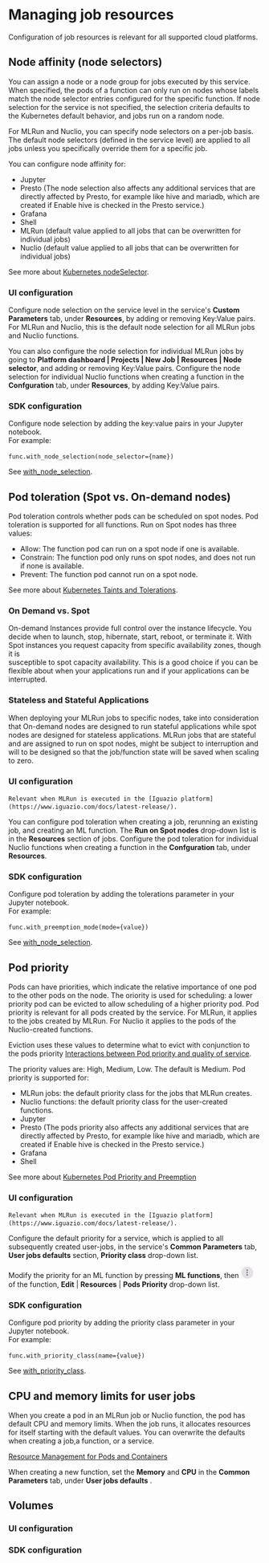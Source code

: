 # Managing job resources

Configuration of job resources is relevant for all supported cloud platforms.

<!--
  ## Function!!!!!! Resources: limit and request CPU, GPU, and Memory  

  You can configure how much of each resource a function needs. Kubernetes uses this information when placing a pod on a node. The memory and 
  CPU configurations that you specify in the service are applied to each replica. Limits and requests are supported for all services.

  Service limit!

  When creating a new function, set the **Memory** and **CPU** in the **Common Parameters** tab, under **Resources** .

  Modify the Memory, CPU, GPU for an ML function by pressing **ML functions**, then press **<img src="../_static/images/kebab-menu.png" width="25"/>** 
  of the function, and select **Edit** and scroll to the **Resources** section.
-->

## Node affinity (node selectors)

You can assign a node or a node group for jobs executed by this service. When specified, the pods of a function can only run on nodes whose 
labels match the node selector entries configured for the specific function. If node selection for the service is not specified, the 
selection criteria defaults to the Kubernetes default behavior, and jobs run on a random node.

For MLRun and Nuclio, you can specify node selectors on a per-job basis. The default node selectors (defined in the service level) are 
applied to all jobs unless you specifically override them for a specific job. 

You can configure node affinity for:
- Jupyter
- Presto (The node selection also affects any additional services that are directly affected by Presto, for example like hive and mariadb, 
which are created if Enable hive is checked in the Presto service.)
- Grafana
- Shell
- MLRun (default value applied to all jobs that can be overwritten for individual jobs)
- Nuclio (default value applied to all jobs that can be overwritten for individual jobs)

See more about [Kubernetes nodeSelector](https://kubernetes.io/docs/concepts/scheduling-eviction/assign-pod-node/#nodeselector).

### UI configuration

Configure node selection on the service level in the service's **Custom Parameters** tab, under **Resources**, by adding or removing 
Key:Value pairs. For MLRun and Nuclio, this is the default node selection for all MLRun jobs and Nuclio functions. 

You can also configure the node selection for individual MLRun jobs by going to **Platform dashboard | Projects | New Job | Resources | Node 
selector**, and adding or removing Key:Value pairs. Configure the node selection for individual Nuclio functions when creating a function in 
the **Confguration** tab, under **Resources**, by adding Key:Value pairs.

### SDK configuration

Configure node selection by adding the key:value pairs in your Jupyter notebook. <br>
For example:

```func.with_node_selection(node_selector={name})```

See [with_node_selection](api/mlrun.runtimes.html?highlight=node_selector#mlrun.runtimes.RemoteRuntime.with_node_selection).


## Pod toleration (Spot vs. On-demand nodes)

Pod toleration controls whether pods can be scheduled on spot nodes. Pod toleration is supported for all functions. Run on Spot nodes has three values:
- Allow: The function pod can run on a spot node if one is available.
- Constrain: The function pod only runs on spot nodes, and does not run if none is available.
- Prevent: The function pod cannot run on a spot node. 

See more about [Kubernetes Taints and Tolerations](https://kubernetes.io/docs/concepts/scheduling-eviction/taint-and-toleration).


### On Demand vs. Spot 

On-demand Instances provide full control over the instance lifecycle. You decide when to launch, stop, hibernate, start, 
reboot, or terminate it. With Spot instances you request capacity from specific availability zones, though it is  
susceptible to spot capacity availability. This is a good choice if you can be flexible about when your applications run 
and if your applications can be interrupted. 

### Stateless and Stateful Applications 
When deploying your MLRun jobs to specific nodes, take into consideration that On-demand 
nodes are designed to run stateful applications while spot nodes are designed for stateless applications. 
MLRun jobs that are stateful and are assigned to run on spot nodes, might be subject to interruption 
and will to be designed so that the job/function state will be saved when scaling to zero.

### UI configuration

```{admonition} Note
Relevant when MLRun is executed in the [Iguazio platform](https://www.iguazio.com/docs/latest-release/).
```

You can configure pod toleration when creating a job, rerunning an existing job, and creating an ML function. 
The **Run on Spot nodes** drop-down list is in the **Resources** section of jobs. 
Configure the pod toleration for individual Nuclio functions when creating a function in the **Confguration** tab, under **Resources**. 

### SDK configuration

Configure pod toleration by adding the tolerations parameter in your Jupyter notebook. <br>
For example:

```func.with_preemption_mode(mode={value})```

See [with_node_selection](api/mlrun.runtimes.#mlrun.runtimes.RemoteRuntime.with_node_selection).


## Pod priority

Pods can have priorities, which indicate the relative importance of one pod to the other pods on the node. The oriority is used for 
scheduling: a lower priority pod can be evicted to allow scheduling of a higher priority pod. Pod priority is relevant for all pods created 
by the service. For MLRun, it applies to the jobs created by MLRun. For Nuclio it applies to the pods of the Nuclio-created functions.

Eviction uses these values to determine what to evict with conjunction to the pods priority [Interactions between Pod priority and quality of service](https://kubernetes.io/docs/concepts/configuration/pod-priority-preemption/#interactions-of-pod-priority-and-qos).

The priority values are: High, Medium, Low. The default is Medium. Pod priority is supported for:
- MLRun jobs: the default priority class for the jobs that MLRun creates.
- Nuclio functions: the default priority class for the user-created functions.
- Jupyter
- Presto (The pods priority also affects any additional services that are directly affected by Presto, for example like hive and mariadb, 
which are created if Enable hive is checked in the Presto service.)
- Grafana
- Shell

See more about [Kubernetes Pod Priority and Preemption](https://kubernetes.io/docs/concepts/scheduling-eviction/pod-priority-preemption/)

### UI configuration

```{admonition} Note
Relevant when MLRun is executed in the [Iguazio platform](https://www.iguazio.com/docs/latest-release/).
```
Configure the default priority for a service, which is applied to all subsequently created user-jobs, in the service's **Common Parameters** 
tab, **User jobs defaults** section, **Priority class** drop-down list.

Modify the priority for an ML function by pressing **ML functions**, then **<img src="../_static/images/kebab-menu.png" width="25"/>** 
of the function, **Edit** | **Resources** | **Pods Priority** drop-down list.


### SDK configuration

Configure pod priority by adding the priority class parameter in your Jupyter notebook. <br>
For example:

```func.with_priority_class(name={value})```


See [with_priority_class](api/mlrun.runtimes.html.#mlrun.runtimes.RemoteRuntime.with_priority_class).

## CPU and memory limits for user jobs  

When you create a pod in an MLRun job or Nuclio function, the pod has default CPU and memory limits. When the job runs, it allocates 
resources for itself starting with the default values. You can overwrite the defaults when creating a job,a function, or a service. 
<!-- The default values are: -->

[Resource Management for Pods and Containers](https://kubernetes.io/docs/concepts/configuration/manage-resources-containers/)


When creating a new function, set the **Memory** and **CPU** in the **Common Parameters** tab, under **User jobs defaults** .



## Volumes

### UI configuration

### SDK configuration








